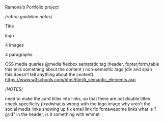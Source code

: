 Ramona's Portfolio project 

/*rubric guideline notes*/

Title

logo

4 images

4 paragraphs

CSS media queries @media 
flexbox
sematatic tag (header, footer,form,table this tells something about the content )
non-semantic tags (div and span this doesn't tell anything about the content)
https://www.w3schools.com/html/html5_semantic_elements.asp

/*NOTES*/

 need to make the card titles into links, so that there are not double titles
 check specificity 
 *fixed*what is wrong with the logo image 
 why aren't the social media links showing up 
 fix email link 
 fix fontawesome links 
what is ?grid&quot; in the header, is it something with emmet
